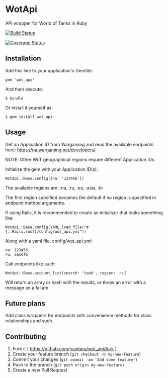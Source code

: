 # WotApi

API wrapper for World of Tanks in Ruby

[![Build Status](https://travis-ci.org/jcantara/wot_api.svg?branch=master)](https://travis-ci.org/jcantara/wot_api)

[![Coverage Status](https://coveralls.io/repos/jcantara/wot_api/badge.png)](https://coveralls.io/r/jcantara/wot_api)

## Installation

Add this line to your application's Gemfile:

    gem 'wot_api'

And then execute:

    $ bundle

Or install it yourself as:

    $ gem install wot_api

## Usage

Get an Application ID from Wargaming and read the available endpoints here: https://na.wargaming.net/developers/

NOTE: Other WoT geographical regions require different Application IDs

Initialize the gem with your Application ID(s):

    WotApi::Base.config({na: '123456'})

The available regions are: :na, :ru, :eu, :asia, :kr

The first region specified becomes the default if no region is specified in endpoint method arguments.

If using Rails, it is recommended to create an initializer that looks something like:

    WotApi::Base.config(YAML.load_file("#{::Rails.root}/config/wot_api.yml"))

Along with a yaml file, config/wot_api.yml:

    na: 123456
    ru: 6asdf6

Call endpoints like such:

    WotApi::Base.account_list(search: 'tank', region: :ru)

Will return an array or hash with the results, or throw an error with a message on a failure.

## Future plans

Add class wrappers for endpoints with convenience methods for class relationships and such. 

## Contributing

1. Fork it ( https://github.com/jcantara/wot_api/fork )
2. Create your feature branch (`git checkout -b my-new-feature`)
3. Commit your changes (`git commit -am 'Add some feature'`)
4. Push to the branch (`git push origin my-new-feature`)
5. Create a new Pull Request

